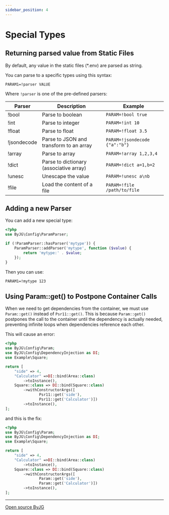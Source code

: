 ```yaml
---
sidebar_position: 4
---
```


# Special Types

## Returning parsed value from Static Files

By default, any value in the static files (*.env) are parsed as string. 

You can parse to a specific types using this syntax:

```text
PARAM1=!parser VALUE
```

Where `!parser` is one of the pre-defined parsers:

| Parser      | Description                             | Example                       |
|-------------|-----------------------------------------|-------------------------------|
| !bool       | Parse to boolean                        | `PARAM=!bool true`            |
| !int        | Parse to integer                        | `PARAM=!int 10`               |
| !float      | Parse to float                          | `PARAM=!float 3.5`            |
| !jsondecode | Parse to JSON and transform to an array | `PARAM=!jsondecode {"a":"b"}` |
| !array      | Parse to array                          | `PARAM=!array 1,2,3,4`        |
| !dict       | Parse to dictionary (associative array) | `PARAM=!dict a=1,b=2`         |
| !unesc      | Unescape the value                      | `PARAM=!unesc a\nb`           |
| !file       | Load the content of a file              | `PARAM=!file /path/to/file`   |

## Adding a new Parser

You can add a new special type:

```php
<?php
use ByJG\Config\ParamParser;

if (!ParamParser::hasParser('mytype')) {
    ParamParser::addParser('mytype', function ($value) {
        return 'mytype:' . $value;
    });
}
```

Then you can use:

```text
PARAM1=!mytype 123
```

## Using Param::get() to Postpone Container Calls

When we need to get dependencies from the container, we must use `Param::get()` instead of `Psr11::get()`. This is because `Param::get()` postpones the call to the container until the dependency is actually needed, preventing infinite loops when dependencies reference each other.

This will cause an error:

```php
<?php
use ByJG\Config\Param;
use ByJG\Config\DependencyInjection as DI;
use Example\Square;

return [
    "side" => 4,
    "Calculator" =>DI::bind(Area::class)
        ->toInstance(), 
    Square::class => DI::bind(Square::class)
        ->withConstructorArgs([
               Psr11::get('side'),
               Psr11::get('Calculator')])
        ->toInstance(),
];
```

and this is the fix:

```php
<?php
use ByJG\Config\Param;
use ByJG\Config\DependencyInjection as DI;
use Example\Square;

return [
    "side" => 4,
    "Calculator" =>DI::bind(Area::class)
        ->toInstance(), 
    Square::class => DI::bind(Square::class)
        ->withConstructorArgs([
               Param::get('side'),
               Param::get('Calculator')])
        ->toInstance(),
];
```

----
[Open source ByJG](http://opensource.byjg.com)
